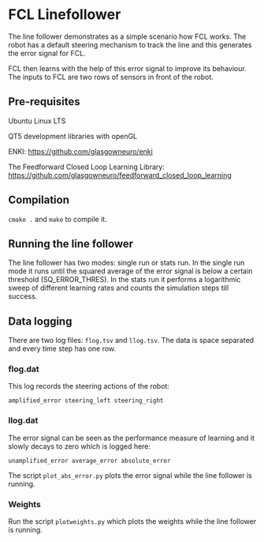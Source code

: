 # FCL Linefollower

The line follower demonstrates as a simple scenario how
FCL works. The robot has a default steering mechanism
to track the line and this generates the error signal for FCL.

FCL then learns with the help of this error signal to
improve its behaviour. The inputs to FCL are two rows
of sensors in front of the robot.

## Pre-requisites

Ubuntu Linux LTS

QT5 development libraries with openGL

ENKI:
https://github.com/glasgowneuro/enki

The Feedforward Closed Loop Learning Library:
https://github.com/glasgowneuro/feedforward_closed_loop_learning

## Compilation

`cmake .` and `make` to compile it.

## Running the line follower

The line follower has two modes: single run or stats run.
In the single run mode it runs until the squared average of the
error signal is below a certain threshold (SQ_ERROR_THRES).
In the stats run it performs a logarithmic sweep of different
learning rates and counts the simulation steps till success.

## Data logging

There are two log files: `flog.tsv` and `llog.tsv`. The
data is space separated and every time step has one row.

### flog.dat

This log records the steering actions of the robot:

`amplified_error steering_left steering_right`

### llog.dat

The error signal can be seen as the performance measure
of learning and it slowly decays to zero which is logged here:

`unamplified_error average_error absolute_error`

The script `plot_abs_error.py` plots the error signal while
the line follower is running.

### Weights

Run the script `plotweights.py` which plots the weights while
the line follower is running.
